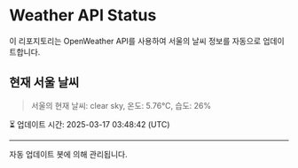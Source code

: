 
# Weather API Status

이 리포지토리는 OpenWeather API를 사용하여 서울의 날씨 정보를 자동으로 업데이트합니다.

## 현재 서울 날씨
> 서울의 현재 날씨: clear sky, 온도: 5.76°C, 습도: 26%

⏳ 업데이트 시간: 2025-03-17 03:48:42 (UTC)

---
자동 업데이트 봇에 의해 관리됩니다.
